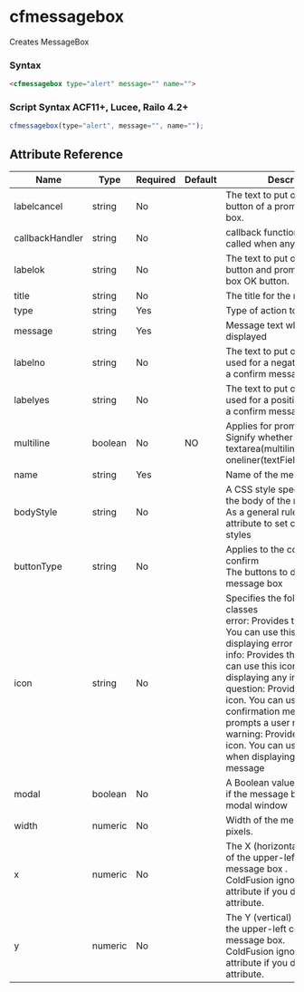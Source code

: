 # cfmessagebox

Creates MessageBox

### Syntax

```html
<cfmessagebox type="alert" message="" name="">
```

### Script Syntax ACF11+, Lucee, Railo 4.2+

```javascript
cfmessagebox(type="alert", message="", name="");
```

## Attribute Reference

| Name | Type | Required | Default | Description |
| --- | --- | --- | --- | --- |
| labelcancel | string | No |  | The text to put on the cancel button of a prompt message box. |
| callbackHandler | string | No |  | callback function which will be called when any ok|no|cancel button is clicked |
| labelok | string | No |  | The text to put on an alert button and prompt message box OK button. |
| title | string | No |  | The title for the message box. |
| type | string | Yes |  | Type of action to be performed |
| message | string | Yes |  | Message text which will be displayed |
| labelno | string | No |  | The text to put on the button used for a negative response in a confirm message box. |
| labelyes | string | No |  | The text to put on the button used for a positive response in a confirm message box. |
| multiline | boolean | No | NO | Applies for prompt action only. Signify whether prompt is textarea(multiliner) or oneliner(textField)Default=false |
| name | string | Yes |  | Name of the messageBox |
| bodyStyle | string | No |  | A CSS style specification for the body of the message box. As a general rule, use this attribute to set color and font styles |
| buttonType | string | No |  | Applies to the control type - confirm<br />The buttons to display on the message box |
| icon | string | No |  | Specifies the following CSS classes<br />error: Provides the error icon. You can use this icon when displaying error messages.<br />info: Provides the info icon. You can use this icon when displaying any information.<br />question: Provides the question icon. You can use this icon in a confirmation message box that prompts a user response.<br />warning: Provides the warning icon. You can use this icon when displaying a warning message |
| modal | boolean | No |  | A Boolean value that specifies if the message box should be a modal window |
| width | numeric | No |  | Width of the message box in pixels. |
| x | numeric | No |  | The X (horizontal) coordinate of the upper-left corner of the message box .<br />ColdFusion ignores this attribute if you do not set the y attribute. |
| y | numeric | No |  | The Y (vertical) coordinate of the upper-left corner of the message box.<br />ColdFusion ignores this attribute if you do not set the x attribute. |
